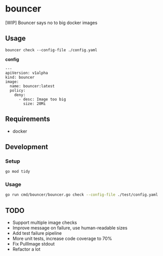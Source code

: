 # bouncer

[WIP] Bouncer says no to big docker images

## Usage 

```
bouncer check --config-file ./config.yaml
```

**config**

```
---
apiVersion: v1alpha
kind: bouncer
image:
  name: bouncer:latest
  policy:
    deny:
      - desc: Image too big
        size: 20Mi
```

## Requirements

* docker

## Development

### Setup
```bash
go mod tidy
```

### Usage
```bash
go run cmd/bouncer/bouncer.go check --config-file ./test/config.yaml
```


## TODO
* Support multiple image checks
* Improve message on failure, use human-readable sizes
* Add test failure pipeline
* More unit tests, increase code coverage to 70%
* Fix PullImage stdout
* Refactor a lot
